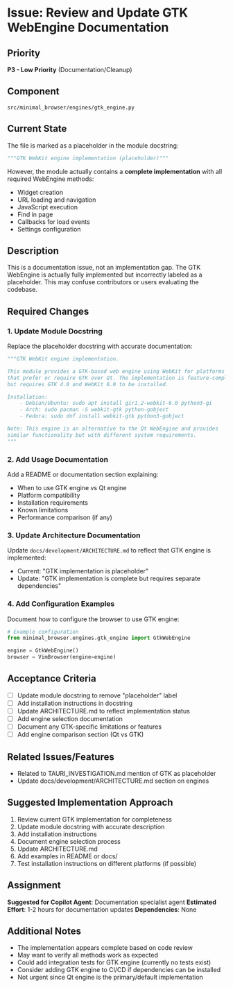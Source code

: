 # Issue: Review and Update GTK WebEngine Documentation

## Priority
**P3 - Low Priority** (Documentation/Cleanup)

## Component
`src/minimal_browser/engines/gtk_engine.py`

## Current State
The file is marked as a placeholder in the module docstring:
```python
"""GTK WebKit engine implementation (placeholder)"""
```

However, the module actually contains a **complete implementation** with all required WebEngine methods:
- Widget creation
- URL loading and navigation
- JavaScript execution
- Find in page
- Callbacks for load events
- Settings configuration

## Description
This is a documentation issue, not an implementation gap. The GTK WebEngine is actually fully implemented but incorrectly labeled as a placeholder. This may confuse contributors or users evaluating the codebase.

## Required Changes

### 1. Update Module Docstring
Replace the placeholder docstring with accurate documentation:

```python
"""GTK WebKit engine implementation.

This module provides a GTK-based web engine using WebKit for platforms
that prefer or require GTK over Qt. The implementation is feature-complete
but requires GTK 4.0 and WebKit 6.0 to be installed.

Installation:
    - Debian/Ubuntu: sudo apt install gir1.2-webkit-6.0 python3-gi
    - Arch: sudo pacman -S webkit-gtk python-gobject
    - Fedora: sudo dnf install webkit-gtk python3-gobject

Note: This engine is an alternative to the Qt WebEngine and provides
similar functionality but with different system requirements.
"""
```

### 2. Add Usage Documentation
Add a README or documentation section explaining:
- When to use GTK engine vs Qt engine
- Platform compatibility
- Installation requirements
- Known limitations
- Performance comparison (if any)

### 3. Update Architecture Documentation
Update `docs/development/ARCHITECTURE.md` to reflect that GTK engine is implemented:
- Current: "GTK implementation is placeholder"
- Update: "GTK implementation is complete but requires separate dependencies"

### 4. Add Configuration Examples
Document how to configure the browser to use GTK engine:
```python
# Example configuration
from minimal_browser.engines.gtk_engine import GtkWebEngine

engine = GtkWebEngine()
browser = VimBrowser(engine=engine)
```

## Acceptance Criteria
- [ ] Update module docstring to remove "placeholder" label
- [ ] Add installation instructions in docstring
- [ ] Update ARCHITECTURE.md to reflect implementation status
- [ ] Add engine selection documentation
- [ ] Document any GTK-specific limitations or features
- [ ] Add engine comparison section (Qt vs GTK)

## Related Issues/Features
- Related to TAURI_INVESTIGATION.md mention of GTK as placeholder
- Update docs/development/ARCHITECTURE.md section on engines

## Suggested Implementation Approach
1. Review current GTK implementation for completeness
2. Update module docstring with accurate description
3. Add installation instructions
4. Document engine selection process
5. Update ARCHITECTURE.md
6. Add examples in README or docs/
7. Test installation instructions on different platforms (if possible)

## Assignment
**Suggested for Copilot Agent**: Documentation specialist agent
**Estimated Effort**: 1-2 hours for documentation updates
**Dependencies**: None

## Additional Notes
- The implementation appears complete based on code review
- May want to verify all methods work as expected
- Could add integration tests for GTK engine (currently no tests exist)
- Consider adding GTK engine to CI/CD if dependencies can be installed
- Not urgent since Qt engine is the primary/default implementation

